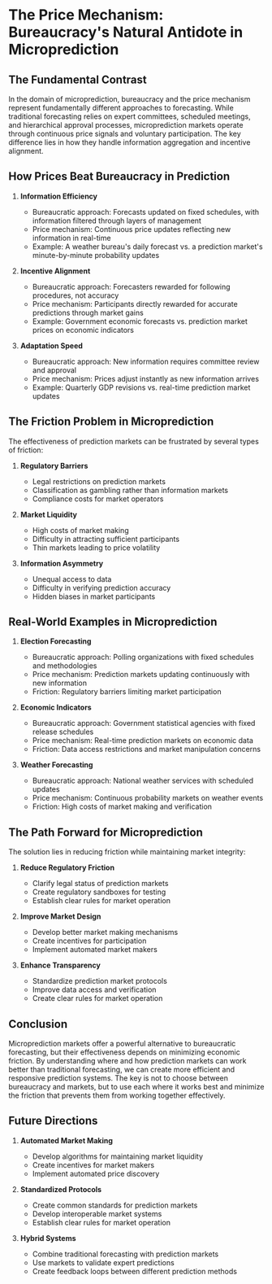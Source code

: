 # The Price Mechanism: Bureaucracy's Natural Antidote in Microprediction

## The Fundamental Contrast

In the domain of microprediction, bureaucracy and the price mechanism represent fundamentally different approaches to forecasting. While traditional forecasting relies on expert committees, scheduled meetings, and hierarchical approval processes, microprediction markets operate through continuous price signals and voluntary participation. The key difference lies in how they handle information aggregation and incentive alignment.

## How Prices Beat Bureaucracy in Prediction

1. **Information Efficiency**
   - Bureaucratic approach: Forecasts updated on fixed schedules, with information filtered through layers of management
   - Price mechanism: Continuous price updates reflecting new information in real-time
   - Example: A weather bureau's daily forecast vs. a prediction market's minute-by-minute probability updates

2. **Incentive Alignment**
   - Bureaucratic approach: Forecasters rewarded for following procedures, not accuracy
   - Price mechanism: Participants directly rewarded for accurate predictions through market gains
   - Example: Government economic forecasts vs. prediction market prices on economic indicators

3. **Adaptation Speed**
   - Bureaucratic approach: New information requires committee review and approval
   - Price mechanism: Prices adjust instantly as new information arrives
   - Example: Quarterly GDP revisions vs. real-time prediction market updates

## The Friction Problem in Microprediction

The effectiveness of prediction markets can be frustrated by several types of friction:

1. **Regulatory Barriers**
   - Legal restrictions on prediction markets
   - Classification as gambling rather than information markets
   - Compliance costs for market operators

2. **Market Liquidity**
   - High costs of market making
   - Difficulty in attracting sufficient participants
   - Thin markets leading to price volatility

3. **Information Asymmetry**
   - Unequal access to data
   - Difficulty in verifying prediction accuracy
   - Hidden biases in market participants

## Real-World Examples in Microprediction

1. **Election Forecasting**
   - Bureaucratic approach: Polling organizations with fixed schedules and methodologies
   - Price mechanism: Prediction markets updating continuously with new information
   - Friction: Regulatory barriers limiting market participation

2. **Economic Indicators**
   - Bureaucratic approach: Government statistical agencies with fixed release schedules
   - Price mechanism: Real-time prediction markets on economic data
   - Friction: Data access restrictions and market manipulation concerns

3. **Weather Forecasting**
   - Bureaucratic approach: National weather services with scheduled updates
   - Price mechanism: Continuous probability markets on weather events
   - Friction: High costs of market making and verification

## The Path Forward for Microprediction

The solution lies in reducing friction while maintaining market integrity:

1. **Reduce Regulatory Friction**
   - Clarify legal status of prediction markets
   - Create regulatory sandboxes for testing
   - Establish clear rules for market operation

2. **Improve Market Design**
   - Develop better market making mechanisms
   - Create incentives for participation
   - Implement automated market makers

3. **Enhance Transparency**
   - Standardize prediction market protocols
   - Improve data access and verification
   - Create clear rules for market operation

## Conclusion

Microprediction markets offer a powerful alternative to bureaucratic forecasting, but their effectiveness depends on minimizing economic friction. By understanding where and how prediction markets can work better than traditional forecasting, we can create more efficient and responsive prediction systems. The key is not to choose between bureaucracy and markets, but to use each where it works best and minimize the friction that prevents them from working together effectively.

## Future Directions

1. **Automated Market Making**
   - Develop algorithms for maintaining market liquidity
   - Create incentives for market makers
   - Implement automated price discovery

2. **Standardized Protocols**
   - Create common standards for prediction markets
   - Develop interoperable market systems
   - Establish clear rules for market operation

3. **Hybrid Systems**
   - Combine traditional forecasting with prediction markets
   - Use markets to validate expert predictions
   - Create feedback loops between different prediction methods 
